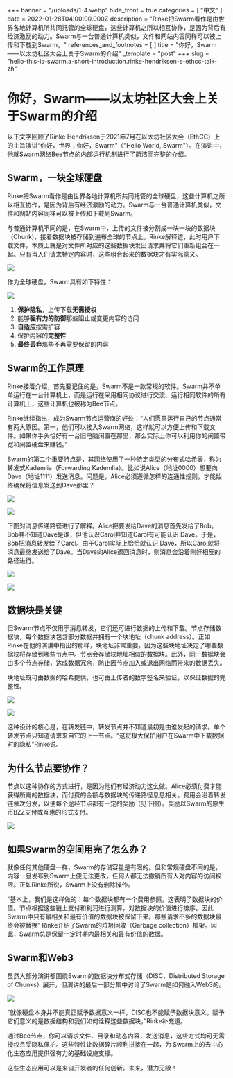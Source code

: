 +++
banner = "/uploads/1-4.webp"
hide_front = true
categories = [ "中文" ]
date = 2022-01-28T04:00:00.000Z
description = "Rinke把Swarm看作是由世界各地计算机所共同托管的全球硬盘，这些计算机之所以相互协作，是因为背后有经济激励的动力。Swarm与一台普通计算机类似，文件和网站内容同样可以被上传和下载到Swarm。"
references_and_footnotes = [ ]
title = "你好，Swarm——以太坊社区大会上关于Swarm的介绍"
_template = "post"
+++
slug = "hello-this-is-swarm.a-short-introduction.rinke-hendriksen-s-ethcc-talk-zh"


# 你好，Swarm——以太坊社区大会上关于Swarm的介绍

以下文字回顾了Rinke Hendriksen于2021年7月在以太坊社区大会（EthCC）上的主旨演讲“你好，世界；你好，Swarm”（"Hello World, Swarm"）。在演讲中，他就Swarm网络Bee节点的内部运行机制进行了简洁而完整的介绍。

## Swarm，一块全球硬盘

Rinke把Swarm看作是由世界各地计算机所共同托管的全球硬盘，这些计算机之所以相互协作，是因为背后有经济激励的动力。Swarm与一台普通计算机类似，文件和网站内容同样可以被上传和下载到Swarm。

与普通计算机不同的是，在Swarm中，上传的文件被分割成一块一块的数据块（Chunk)，接着数据块被存储到遍布全球的节点上。Rinke解释道，此时用户下载文件，本质上就是对文件所对应的这些数据块发出请求并将它们重新组合在一起。只有当人们请求特定内容时，这些组合起来的数据块才有实际意义。

![](/uploads/2-7.png)

作为全球硬盘，Swarm具有如下特性：

![](/uploads/3-4.png)

1. **保护隐私**，上传下载**无需授权**
2. 能够**强有力的防御**那些阻止或变更内容的访问
3. **自适应**按需扩容
4. 保护内容的**完整性**
5. **最终丢弃**那些不再需要保留的内容

## Swarm的工作原理

Rinke接着介绍，首先要记住的是，Swarm不是一款常规的软件。Swarm并不单单运行在一台计算机上，而是运行在采用相同协议进行交流、运行相同软件的所有计算机上，这些计算机也被称为Bee节点。

Rinke继续指出，成为Swarm节点运营商的好处：“人们愿意运行自己的节点通常有两大原因。第一，他们可以接入Swarm网络，这样就可以方便上传和下载文件。如果你手头恰好有一台旧电脑闲置在那里，那么实际上你可以利用你的闲置带宽和闲置硬盘来赚钱。”

Swarm的第二个重要特点是，其网络使用了一种特定类型的分布式哈希表，称为转发式Kademlia（Forwarding Kademlia）。比如说Alice（地址0000）想要向Dave（地址1111）发送消息。问题是，Alice必须遵循怎样的连通性规则，才能始终确保将信息发送到Dave那里？

![](/uploads/4-5.png)

![](/uploads/5-3.png)

下图对消息传递路径进行了解释。Alice把要发给Dave的消息首先发给了Bob。Bob并不知道Dave是谁，但他认识Carol并知道Carol有可能认识 Dave。于是，Bob把消息转发给了Carol。由于Carol实际上恰恰就认识 Dave，所以Carol就将消息最终发送给了Dave。当Dave向Alice返回消息时，则消息会沿着刚好相反的路径进行。

![](/uploads/6-2.png)

![](/uploads/7-2.png)

## 数据块是关键

但Swarm节点不仅用于消息转发，它们还可进行数据的上传和下载。节点存储数据块，每个数据块包含部分数据并拥有一个块地址（chunk address）。正如Rinke在他的演讲中指出的那样，块地址非常重要，因为这些块地址决定了哪些数据块将存储到哪些节点中。节点会存储块地址相似的数据块。此外，同一数据块会由多个节点存储，达成数据冗余，防止因节点加入或退出网络而带来的数据丢失。

块地址既可由数据的哈希提供，也可由上传者的数字签名来验证，以保证数据的完整性。

![](/uploads/9-2.png)

![](/uploads/-.png)


这种设计的核心是，在转发链中，转发节点并不知道最初是由谁发起的请求。单个转发节点只知道请求来自它的上一节点。“这将极大保护用户在Swarm中下载数据时的隐私”Rinke说。

## 为什么节点要协作？

节点以这种协作的方式进行，是因为他们有经济动力这么做。Alice必须付费才能获得所需的数据块，而付费的金额与数据块的传递路径息息相关。费用会沿着转发链依次分发，以便每个途经节点都有一定的奖励（见下图）。奖励以Swarm的原生币BZZ支付或互惠的形式支付。

![](/uploads/11-1.png)

## 如果Swarm的空间用完了怎么办？

就像任何其他硬盘一样，Swarm的存储容量是有限的。但和常规硬盘不同的是，内容一旦发布到Swarm上便无法更改，任何人都无法撤销所有人对内容的访问权限。正如Rinke所说，Swarm上没有删除操作。

“基本上，我们是这样做的：每个数据块都有一个费用参照，这表明了数据块的价值。节点根据这些链上支付和利润进行测算，对数据块的价值进行排序。因此Swarm中只有最相关和最有价值的数据块被保留下来。那些请求不多的数据块最终会被替换” Rinke介绍了Swarm的垃圾回收（Garbage collection）框架。因此，Swarm总是保留一定时期内最相关和最有价值的数据。

## Swarm和Web3

虽然大部分演讲都围绕Swarm的数据块分布式存储（DISC，Distributed Storage of Chunks）展开，但演讲的最后一部分集中讨论了Swarm是如何融入Web3的。

![](/uploads/12-1.png)

“就像硬盘本身并不能真正赋予数据意义一样，DISC也不能赋予数据块意义。赋予它们意义的是数据结构和我们如何诠释这些数据块，”Rinke补充道。

通过Bee节点，你可以请求文件、目录和动态内容，发送消息，这些方式均可无需授权且受隐私保护。这些特性让数据碎片顺利拼接在一起，为 Swarm上的去中心化生态应用提供强有力的基础设施支撑。

这些生态应用可以是来自开发者的任何创新。未来，潜力无限！
